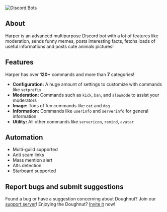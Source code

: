 ![Discord Bots](https://top.gg/api/widget/947558476807299082.svg)

## About
Harper is an advanced multipurpose Discord bot with a lot of features like moderation, sends funny memes, posts interesting facts, fetchs loads of useful informations and posts cute animals pictures!

## Features
Harper has over **120+** commands and more than **7** categories!

  - **Configuration:** A huge amount of settings to customize with commands like `setprefix`
  - **Moderation:** Commands such as `kick`, `ban`, and `slowmode` to assist your moderators
  - **Image:** Tons of fun commands like `cat` and `dog`
  - **Information:** Commands like `userinfo` and `serverinfo` for general information
  - **Utility:** All other commands like `servericon`, `remind`, `avatar`

## Automation
- Multi-guild supported
- Anti scam links
- Mass mention alert
- Alts detection
- Starboard supported

## Report bugs and submit suggestions
Found a bug or have a suggestion concerning about Doughnut? Join our [support server](https://discord.gg/ds3JY3b8wy)! Enjoying the Doughnut? [Invite it]() now!
